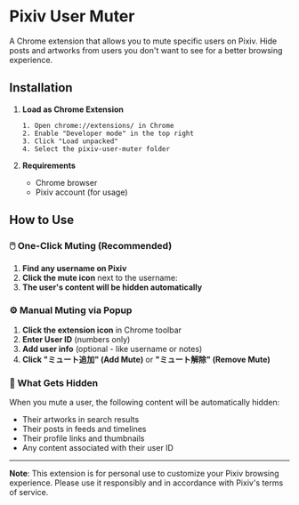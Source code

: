 # Pixiv User Muter

A Chrome extension that allows you to mute specific users on Pixiv. Hide posts and artworks from users you don't want to see for a better browsing experience.

## Installation

1. **Load as Chrome Extension**
   ```
   1. Open chrome://extensions/ in Chrome
   2. Enable "Developer mode" in the top right
   3. Click "Load unpacked"
   4. Select the pixiv-user-muter folder
   ```

2. **Requirements**
   - Chrome browser
   - Pixiv account (for usage)

## How to Use

### 🖱️ One-Click Muting (Recommended)
1. **Find any username on Pixiv**
2. **Click the mute icon** next to the username:
3. **The user's content will be hidden automatically**

### ⚙️ Manual Muting via Popup
1. **Click the extension icon** in Chrome toolbar
2. **Enter User ID** (numbers only)
3. **Add user info** (optional - like username or notes)
4. **Click "ミュート追加" (Add Mute)** or **"ミュート解除" (Remove Mute)**

### 🎯 What Gets Hidden

When you mute a user, the following content will be automatically hidden:
- Their artworks in search results
- Their posts in feeds and timelines
- Their profile links and thumbnails
- Any content associated with their user ID

---

**Note**: This extension is for personal use to customize your Pixiv browsing experience. Please use it responsibly and in accordance with Pixiv's terms of service.
